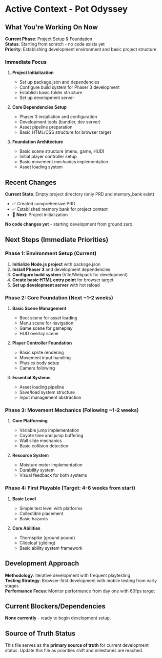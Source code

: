 # Active Context - Pot Odyssey

## What You're Working On Now

**Current Phase**: Project Setup & Foundation  
**Status**: Starting from scratch - no code exists yet  
**Priority**: Establishing development environment and basic project structure

### Immediate Focus
1. **Project Initialization**
   - Set up package.json and dependencies
   - Configure build system for Phaser 3 development
   - Establish basic folder structure
   - Set up development server

2. **Core Dependencies Setup**
   - Phaser 3 installation and configuration
   - Development tools (bundler, dev server)
   - Asset pipeline preparation
   - Basic HTML/CSS structure for browser target

3. **Foundation Architecture**
   - Basic scene structure (menu, game, HUD)
   - Initial player controller setup
   - Basic movement mechanics implementation
   - Asset loading system

## Recent Changes

**Current State**: Empty project directory (only PRD and memory_bank exist)
- ✅ Created comprehensive PRD
- ✅ Established memory bank for project context
- 🚧 **Next**: Project initialization

**No code changes yet** - starting development from ground zero.

## Next Steps (Immediate Priorities)

### Phase 1: Environment Setup (Current)
1. **Initialize Node.js project** with package.json
2. **Install Phaser 3** and development dependencies
3. **Configure build system** (Vite/Webpack for development)
4. **Create basic HTML entry point** for browser target
5. **Set up development server** with hot reload

### Phase 2: Core Foundation (Next ~1-2 weeks)
1. **Basic Scene Management**
   - Boot scene for asset loading
   - Menu scene for navigation
   - Game scene for gameplay
   - HUD overlay scene

2. **Player Controller Foundation**
   - Basic sprite rendering
   - Movement input handling
   - Physics body setup
   - Camera following

3. **Essential Systems**
   - Asset loading pipeline
   - Save/load system structure
   - Input management abstraction

### Phase 3: Movement Mechanics (Following ~1-2 weeks)
1. **Core Platforming**
   - Variable jump implementation
   - Coyote time and jump buffering
   - Wall slide mechanics
   - Basic collision detection

2. **Resource System**
   - Moisture meter implementation
   - Durability system
   - Visual feedback for both systems

### Phase 4: First Playable (Target: 4-6 weeks from start)
1. **Basic Level**
   - Simple test level with platforms
   - Collectible placement
   - Basic hazards

2. **Core Abilities**
   - Thornspike (ground pound)
   - Glideleaf (gliding)
   - Basic ability system framework

## Development Approach

**Methodology**: Iterative development with frequent playtesting  
**Testing Strategy**: Browser-first development with mobile testing from early stages  
**Performance Focus**: Monitor performance from day one with 60fps target

## Current Blockers/Dependencies

**None currently** - ready to begin development setup.

## Source of Truth Status

This file serves as the **primary source of truth** for current development status. Update this file as priorities shift and milestones are reached.